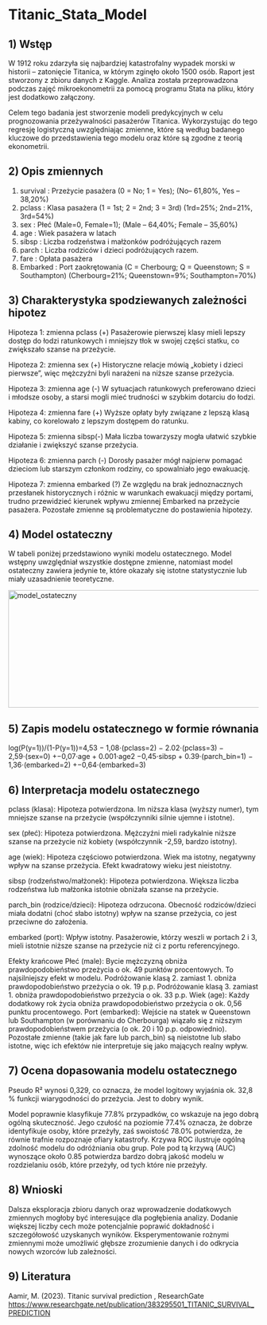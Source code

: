 # Titanic_Stata_Model

## 1) Wstęp
W 1912 roku zdarzyła się najbardziej katastrofalny wypadek morski w historii – zatonięcie Titanica, w którym zginęło około 1500 osób. Raport jest stworzony z zbioru danych z Kaggle. Analiza została przeprowadzona podczas zajęć mikroekonometrii za pomocą programu Stata na pliku, który jest dodatkowo załączony.

Celem tego badania jest stworzenie modeli predykcyjnych w celu prognozowania przeżywalności pasażerów Titanica. Wykorzystując do tego regresję logistyczną uwzględniając zmienne, które są według badanego kluczowe do przedstawienia tego modelu oraz które są zgodne z teorią ekonometrii.

## 2) Opis zmiennych 
1.	survival : Przeżycie pasażera (0 = No; 1 = Yes); (No– 61,80%, Yes – 38,20%)
2.	pclass : Klasa pasażera (1 = 1st; 2 = 2nd; 3 = 3rd) (1rd=25%; 2nd=21%, 3rd=54%)
3.	sex : Płeć (Male=0, Female=1); (Male – 64,40%; Female – 35,60%)
4.	age : Wiek pasażera w latach 
5.	sibsp : Liczba rodzeństwa i małżonków podróżujących razem 
6.	parch : Liczba rodziców i dzieci podróżujących razem. 
7.	fare : Opłata pasażera 
8.	Embarked : Port zaokrętowania (C = Cherbourg; Q = Queenstown; 
S = Southampton) (Cherbourg=21%; Queenstown=9%; Southampton=70%)
     

## 3) Charakterystyka spodziewanych zależności hipotez
Hipoteza 1:	zmienna pclass (+)
Pasażerowie pierwszej klasy mieli lepszy dostęp do łodzi ratunkowych i mniejszy tłok w swojej części statku, co zwiększało szanse na przeżycie.

Hipoteza 2:	zmienna sex 	(+)
Historyczne relacje mówią „kobiety i dzieci pierwsze”, więc mężczyźni byli narażeni na niższe szanse przeżycia.

Hipoteza 3: 	zmienna age (-)
W sytuacjach ratunkowych preferowano dzieci i młodsze osoby, a starsi mogli mieć trudności w szybkim dotarciu do łodzi.

Hipoteza 4: 	zmienna fare (+)
Wyższe opłaty były związane z lepszą klasą kabiny, co korelowało z lepszym dostępem do ratunku.

Hipoteza 5: 	zmienna sibsp(-)
Mała liczba towarzyszy mogła ułatwić szybkie działanie i zwiększyć szanse przeżycia.

Hipoteza 6: 	zmienna parch (-)
Dorosły pasażer mógł najpierw pomagać dzieciom lub starszym członkom rodziny, co spowalniało jego ewakuację.

Hipoteza 7: 	zmienna embarked (?)
Ze względu na brak jednoznacznych przesłanek historycznych i różnic w warunkach ewakuacji między portami, trudno przewidzieć kierunek wpływu zmiennej Embarked na przeżycie pasażera. Pozostałe zmienne są problematyczne do postawienia hipotezy.

## 4) Model ostateczny
W tabeli poniżej przedstawiono wyniki modelu ostatecznego. Model wstępny uwzględniał wszystkie dostępne zmienne, natomiast model ostateczny zawiera jedynie te, które okazały się istotne statystycznie lub miały uzasadnienie teoretyczne.

<img width="608" height="236" alt="model_ostateczny" src="https://github.com/user-attachments/assets/8608701d-895e-4737-8140-a71bd5b0f992" />

 

## 5) Zapis modelu ostatecznego w formie równania
log(P(y=1))/(1-P(y=1))=4,53 − 1,08⋅(pclass=2) − 2.02⋅(pclass=3) − 2,59⋅(sex=0) +−0,07⋅age + 0.001⋅age2 −0,45⋅sibsp + 0.39⋅(parch_bin=1) − 1,36⋅(embarked=2) +−0,64⋅(embarked=3)
## 6) Interpretacja modelu ostatecznego
pclass (klasa): Hipoteza potwierdzona. Im niższa klasa (wyższy numer), tym mniejsze szanse na przeżycie (współczynniki silnie ujemne i istotne).

sex (płeć): Hipoteza potwierdzona. Mężczyźni mieli radykalnie niższe szanse na przeżycie niż kobiety (współczynnik -2,59, bardzo istotny).

age (wiek): Hipoteza częściowo potwierdzona. Wiek ma istotny, negatywny wpływ na szanse przeżycia. Efekt kwadratowy wieku jest nieistotny.

sibsp (rodzeństwo/małżonek): Hipoteza potwierdzona. Większa liczba rodzeństwa lub małżonka istotnie obniżała szanse na przeżycie.

parch_bin (rodzice/dzieci): Hipoteza odrzucona. Obecność rodziców/dzieci miała dodatni (choć słabo istotny) wpływ na szanse przeżycia, co jest przeciwne do założenia.

embarked (port): Wpływ istotny. Pasażerowie, którzy weszli w portach 2 i 3, mieli istotnie niższe szanse na przeżycie niż ci z portu referencyjnego.

Efekty krańcowe
Płeć (male): Bycie mężczyzną obniża prawdopodobieństwo przeżycia o ok. 49 punktów procentowych. To najsilniejszy efekt w modelu.
Podróżowanie klasą 2. zamiast 1. obniża prawdopodobieństwo przeżycia o ok. 19 p.p.
Podróżowanie klasą 3. zamiast 1. obniża prawdopodobieństwo przeżycia o ok. 33 p.p.
Wiek (age): Każdy dodatkowy rok życia obniża prawdopodobieństwo przeżycia o ok. 0,56 punktu procentowego.
Port (embarked): Wejście na statek w Queenstown lub Southampton (w porównaniu do Cherbourga) wiązało się z niższym prawdopodobieństwem przeżycia (o ok. 20 i 10 p.p. odpowiednio).
Pozostałe zmienne (takie jak fare lub parch_bin) są nieistotne lub słabo istotne, więc ich efektów nie interpretuje się jako mających realny wpływ.

 
## 7) Ocena dopasowania modelu ostatecznego 
Pseudo R² wynosi 0,329, co oznacza, że model logitowy wyjaśnia ok. 32,8 % funkcji wiarygodności do przeżycia. Jest to dobry wynik.
  
Model poprawnie klasyfikuje 77.8% przypadków, co wskazuje na jego dobrą ogólną skuteczność. Jego czułość na poziomie 77.4% oznacza, że dobrze identyfikuje osoby, które przeżyły, zaś swoistość 78.0% potwierdza, że równie trafnie rozpoznaje ofiary katastrofy.
Krzywa ROC ilustruje ogólną zdolność modelu do odróżniania obu grup. Pole pod tą krzywą (AUC) wynoszące około 0.85 potwierdza bardzo dobrą jakość modelu w rozdzielaniu osób, które przeżyły, od tych które nie przeżyły.
## 8) Wnioski
Dalsza eksploracja zbioru danych oraz wprowadzenie dodatkowych zmiennych mogłoby być interesujące dla pogłębienia analizy. Dodanie większej liczby cech może potencjalnie poprawić dokładność i szczegółowość uzyskanych wyników.
Eksperymentowanie rożnymi zmiennymi może umożliwić głębsze zrozumienie danych
i do odkrycia nowych wzorców lub zależności.

## 9) Literatura
Aamir, M. (2023). Titanic survival prediction , ResearchGate
https://www.researchgate.net/publication/383295501_TITANIC_SURVIVAL_PREDICTION
